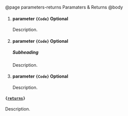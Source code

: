 @page parameters-returns Paramaters & Returns
@body
<div class="docs">
  
  <!-- Parameters -->
  <ol class="parameters">
    <li class="parameter">
      <h4>
        parameter
        <code>{Code}</code>
        <span class="pull-right optional">Optional</span>
      </h4>
      <div class="description">
        <p>Description.</p>
      </div>
    </li>
    <li class="parameter">
      <h4>
        parameter
        <code>{Code}</code>
        <span class="pull-right optional">Optional</span>
      </h4>
      <div class="description">
        <h5>Subheading</h5>
        <p>Description.</p>
      </div>
    </li>
    <li class="parameter">
      <h4>
        parameter
        <code>{Code}</code>
        <span class="pull-right optional">Optional</span>
      </h4>
      <div class="description">
        <p>Description.</p>
      </div>
    </li>
  </ol>

  <!-- Returns -->   
  <div class="returns">
    <h4>
      <code>{<a href="#">returns</a>}</code>
    </h4>
    <div class="description">
      <p>Description.</p>
    </div>
  </div>

</div>